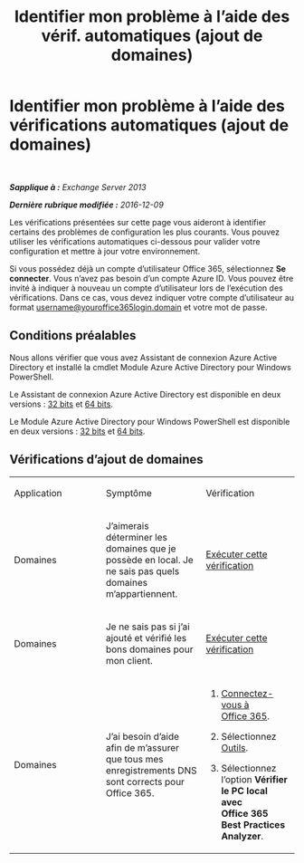 ﻿---
title: 'Identifier mon problème à l’aide des vérif. automatiques (ajout de domaines)'
TOCTitle: Identifier mon problème à l’aide des vérifications automatiques (ajout de domaines)
ms:assetid: ea90a24b-7c9c-48d5-9475-0eb7777452f3
ms:mtpsurl: https://technet.microsoft.com/fr-fr/library/Dn793981(v=EXCHG.150)
ms:contentKeyID: 62632403
ms.date: 05/23/2018
mtps_version: v=EXCHG.150
ms.translationtype: MT
---

# Identifier mon problème à l’aide des vérifications automatiques (ajout de domaines)

 

_**Sapplique à :** Exchange Server 2013_

_**Dernière rubrique modifiée :** 2016-12-09_

Les vérifications présentées sur cette page vous aideront à identifier certains des problèmes de configuration les plus courants. Vous pouvez utiliser les vérifications automatiques ci-dessous pour valider votre configuration et mettre à jour votre environnement.

Si vous possédez déjà un compte d’utilisateur Office 365, sélectionnez **Se connecter**. Vous n’avez pas besoin d’un compte Azure ID. Vous pouvez être invité à indiquer à nouveau un compte d’utilisateur lors de l’exécution des vérifications. Dans ce cas, vous devez indiquer votre compte d’utilisateur au format username@youroffice365login.domain et votre mot de passe.

## Conditions préalables

Nous allons vérifier que vous avez Assistant de connexion Azure Active Directory et installé la cmdlet Module Azure Active Directory pour Windows PowerShell.

Le Assistant de connexion Azure Active Directory est disponible en deux versions : [32 bits](https://go.microsoft.com/fwlink/?linkid=286261) et [64 bits](https://go.microsoft.com/fwlink/?linkid=286262).

Le Module Azure Active Directory pour Windows PowerShell est disponible en deux versions : [32 bits](https://go.microsoft.com/fwlink/?linkid=286258) et [64 bits](https://go.microsoft.com/fwlink/?linkid=286259).

## Vérifications d’ajout de domaines


<table>
<colgroup>
<col style="width: 33%" />
<col style="width: 33%" />
<col style="width: 33%" />
</colgroup>
<tbody>
<tr class="odd">
<td><p>Application</p></td>
<td><p>Symptôme</p></td>
<td><p>Vérification</p></td>
</tr>
<tr class="even">
<td><p>Domaines</p></td>
<td><p>J’aimerais déterminer les domaines que je possède en local. Je ne sais pas quels domaines m’appartiennent.</p></td>
<td><p><a href="https://go.microsoft.com/?linkid=9834925">Exécuter cette vérification</a></p></td>
</tr>
<tr class="odd">
<td><p>Domaines</p></td>
<td><p>Je ne sais pas si j’ai ajouté et vérifié les bons domaines pour mon client.</p></td>
<td><p><a href="https://go.microsoft.com/?linkid=9834905">Exécuter cette vérification</a></p></td>
</tr>
<tr class="even">
<td><p>Domaines</p></td>
<td><p>J’ai besoin d’aide afin de m’assurer que tous mes enregistrements DNS sont corrects pour Office 365.</p></td>
<td><ol>
<li><p><a href="https://portal.microsoftonline.com/">Connectez-vous à Office 365</a>.</p></li>
<li><p>Sélectionnez <a href="https://portal.microsoftonline.com/tools">Outils</a>.</p></li>
<li><p>Sélectionnez l’option <strong>Vérifier le PC local avec Office 365 Best Practices Analyzer</strong>.</p></li>
</ol></td>
</tr>
</tbody>
</table>

